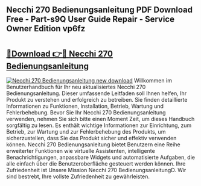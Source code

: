 ## Necchi 270 Bedienungsanleitung PDF Download Free - Part-s9Q User Guide Repair - Service Owner Edition vp6fz

# <h2><a href="http://df35eya.blite.top/?on=Necchi+270+Bedienungsanleitung">🔗Download 👉🔴 Necchi 270 Bedienungsanleitung</a></h2>

[![Necchi 270 Bedienungsanleitung new download](https://i.imgur.com/lujVjoI.png)](http://df35eya.blite.top/?on=Necchi+270+Bedienungsanleitung)
Willkommen im Benutzerhandbuch für Ihr neu aktualisiertes Necchi 270 Bedienungsanleitung. Dieser umfassende Leitfaden soll Ihnen helfen, Ihr Produkt zu verstehen und erfolgreich zu betreiben. Sie finden detaillierte Informationen zu Funktionen, Installation, Betrieb, Wartung und Fehlerbehebung. Bevor Sie Ihr Necchi 270 Bedienungsanleitung verwenden, nehmen Sie sich bitte einen Moment Zeit, um dieses Handbuch sorgfältig zu lesen. Es enthält wichtige Informationen zur Einrichtung, zum Betrieb, zur Wartung und zur Fehlerbehebung des Produkts, um sicherzustellen, dass Sie das Produkt sicher und effektiv verwenden können. Necchi 270 Bedienungsanleitung bietet Benutzern eine Reihe erweiterter Funktionen wie virtuelle Assistenten, intelligente Benachrichtigungen, anpassbare Widgets und automatisierte Aufgaben, die alle einfach über die Benutzeroberfläche gesteuert werden können. Ihre Zufriedenheit ist Unsere Mission Necchi 270 BedienungsanleitungD. Wir sind bestrebt, Ihre vollste Zufriedenheit zu gewährleisten.
